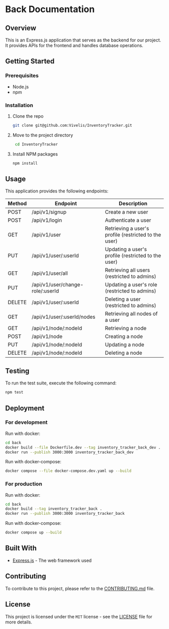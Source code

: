 # Back Documentation

## Overview

This is an Express.js application that serves as the backend for our project.  
It provides APIs for the frontend and handles database operations.

## Getting Started

### Prerequisites

- Node.js
- npm

### Installation

1. Clone the repo

   ```bash
   git clone git@github.com:Vivelis/InventoryTracker.git
   ```

2. Move to the project directory

   ```bash
    cd InventoryTracker
    ```

3. Install NPM packages

   ```bash
   npm install
   ```

## Usage

This application provides the following endpoints:

| Method | Endpoint                          | Description                                           |
|--------|-----------------------------------|-------------------------------------------------------|
| POST   | /api/v1/signup                    | Create a new user                                     |
| POST   | /api/v1/login                     | Authenticate a user                                   |
| GET    | /api/v1/user                      | Retrieving a user's profile (restricted to the user)  |
| PUT    | /api/v1/user/:userId              | Updating a user's profile (restricted to the user)    |
| GET    | /api/v1/user/all                  | Retrieving all users (restricted to admins)           |
| PUT    | /api/v1/user/change-role/:userId  | Updating a user's role (restricted to admins)         |
| DELETE | /api/v1/user/:userId              | Deleting a user (restricted to admins)                |
| GET    | /api/v1/user/:userId/nodes        | Retrieving all nodes of a user                        |
| GET    | /api/v1/node/:nodeId              | Retrieving a node                                     |
| POST   | /api/v1/node                      | Creating a node                                       |
| PUT    | /api/v1/node/:nodeId              | Updating a node                                       |
| DELETE | /api/v1/node/:nodeId              | Deleting a node                                       |

## Testing

To run the test suite, execute the following command:

```bash
npm test
```

## Deployment

### For development

Run with docker:

```bash
cd back
docker build --file Dockerfile.dev --tag inventory_tracker_back_dev .
docker run --publish 3000:3000 inventory_tracker_back_dev
```

Run with docker-compose:

```bash
docker compose --file docker-compose.dev.yaml up --build
```

### For production

Run with docker:

```bash
cd back
docker build --tag inventory_tracker_back .
docker run --publish 3000:3000 inventory_tracker_back
```

Run with docker-compose:

```bash
docker compose up --build
```

## Built With

- [Express.js](https://expressjs.com/) - The web framework used

## Contributing

To contribute to this project, please refer to the [CONTRIBUTING.md](https://github.com/Vivelis/InventoryTracker/blob/main/CONTRIBUTING.md) file.

## License

This project is licensed under the ``MIT`` license - see the [LICENSE](https://github.com/Vivelis/InventoryTracker/blob/main/LICENSE) file for more details.
